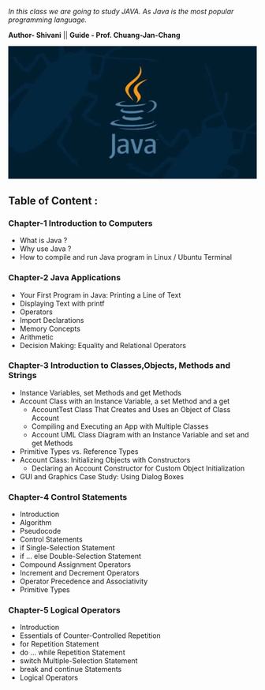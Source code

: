 *In this class we are going to study JAVA. As Java is the most popular programming language.*

**Author- Shivani** || **Guide - Prof. Chuang-Jan-Chang**

<p align="center">
  <img src="https://github.com/oilmcut-2020/JavaClass/blob/master/Chapter-1%20Introduction%20to%20Computers/java.jpg">
</p>

## Table of Content :

### Chapter-1 Introduction to Computers

- What is Java ?
- Why use Java ?
- How to compile and run Java program in Linux / Ubuntu Terminal


### Chapter-2 Java Applications

- Your First Program in Java: Printing a Line of Text
- Displaying Text with printf
- Operators
- Import Declarations
- Memory Concepts
- Arithmetic
- Decision Making: Equality and Relational Operators

### Chapter-3 Introduction to Classes,Objects, Methods and Strings

- Instance Variables, set Methods and get Methods
- Account Class with an Instance Variable, a set Method and a get
   - AccountTest Class That Creates and Uses an Object of Class Account
   - Compiling and Executing an App with Multiple Classes
   - Account UML Class Diagram with an Instance Variable and set and get Methods
- Primitive Types vs. Reference Types
- Account Class: Initializing Objects with Constructors
    - Declaring an Account Constructor for Custom Object Initialization
- GUI and Graphics Case Study: Using Dialog Boxes

### Chapter-4 Control Statements

- Introduction
- Algorithm
- Pseudocode
- Control Statements
- if Single-Selection Statement
- if ... else Double-Selection Statement
- Compound Assignment Operators
- Increment and Decrement Operators
- Operator Precedence and Associativity
- Primitive Types


### Chapter-5 Logical Operators

- Introduction
- Essentials of Counter-Controlled Repetition
- for Repetition Statement
- do ... while Repetition Statement
- switch Multiple-Selection Statement
- break and continue Statements
- Logical Operators
